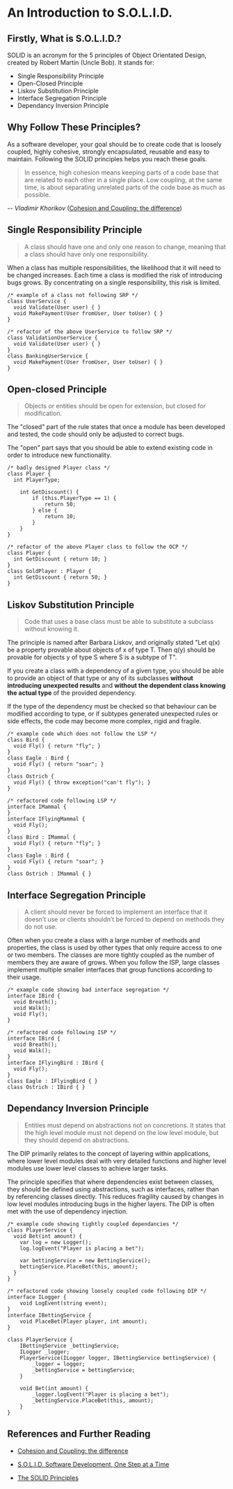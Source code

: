 # An Introduction to S.O.L.I.D.

## Firstly, What is S.O.L.I.D.?

SOLID is an acronym for the 5 principles of Object Orientated Design, created by Robert Martin (Uncle Bob). It stands for:

* Single Responsibility Principle
* Open-Closed Principle
* Liskov Substitution Principle
* Interface Segregation Principle
* Dependancy Inversion Principle

## Why Follow These Principles?

As a software developer, your goal should be to create code that is loosely coupled, highly cohesive, strongly encapsulated, reusable and easy to maintain. Following the SOLID principles helps you reach these goals.

> In essence, high cohesion means keeping parts of a code base that are related to each other in a single place. Low coupling, at the same time, is about separating unrelated parts of the code base as much as possible.

-- *Vladimir Khorikov* ([Cohesion and Coupling: the difference](http://enterprisecraftsmanship.com/2015/09/02/cohesion-coupling-difference/))

## Single Responsibility Principle

> A class should have one and only one reason to change, meaning that a class should have only one responsibility.

When a class has multiple responsibilities, the likelihood that it will need to be changed increases. Each time a class is modified the risk of introducing bugs grows. By concentrating on a single responsibility, this risk is limited.

    /* example of a class not following SRP */
    class UserService {
      void Validate(User user) { }
      void MakePayment(User fromUser, User toUser) { }
    }
  
    /* refactor of the above UserService to follow SRP */
    class ValidationUserService {
      void Validate(User user) { }
    }
    class BankingUserService {
      void MakePayment(User fromUser, User toUser) { }
    }

## Open-closed Principle

> Objects or entities should be open for extension, but closed for modification.

The "closed" part of the rule states that once a module has been developed and tested, the code should only be adjusted to correct bugs. 

The "open" part says that you should be able to extend existing code in order to introduce new functionality.

    /* badly designed Player class */
    class Player {
      int PlayerType;
  
    	int GetDiscount() {
    		if (this.PlayerType == 1) {
    			return 50;
    		} else {
    			return 10;
    		}
    	}
  	}
    
    /* refactor of the above Player class to follow the OCP */
    class Player {
      int GetDiscount { return 10; }
    }
    class GoldPlayer : Player {
      int GetDiscount { return 50; }
    }

## Liskov Substitution Principle

> Code that uses a base class must be able to substitute a subclass without knowing it.

The principle is named after Barbara Liskov, and originally stated "Let q(x) be a property provable about objects of x of type T. Then q(y) should be provable for objects y of type S where S is a subtype of T".

If you create a class with a dependency of a given type, you should be able to provide an object of that type or any of its subclasses **without introducing unexpected results** and **without the dependent class knowing the actual type** of the provided dependency. 

If the type of the dependency must be checked so that behaviour can be modified according to type, or if subtypes generated unexpected rules or side effects, the code may become more complex, rigid and fragile.

    /* example code which does not follow the LSP */
    class Bird {
      void Fly() { return "fly"; }
    }
    class Eagle : Bird {
      void Fly() { return "soar"; }
    }
    class Ostrich {
      void Fly() { throw exception("can't fly"); }
    }
    
    /* refactored code following LSP */
    interface IMammal {
    }
    interface IFlyingMammal {
      void Fly();
    }
    class Bird : IMammal {
      void Fly() { return "fly"; }
    }
    class Eagle : Bird {
      void Fly() { return "soar"; }
    }
    class Ostrich : IMammal { }

## Interface Segregation Principle

> A client should never be forced to implement an interface that it doesn’t use or clients shouldn’t be forced to depend on methods they do not use.

Often when you create a class with a large number of methods and properties, the class is used by other types that only require access to one or two members. The classes are more tightly coupled as the number of members they are aware of grows. When you follow the ISP, large classes implement multiple smaller interfaces that group functions according to their usage.

    /* example code showing bad interface segregation */
    interface IBird {
      void Breath();
      void Walk();
      void Fly();
    }
    
    /* refactored code following ISP */
    interface IBird {
      void Breath();
      void Walk();
    }
    interface IFlyingBird : IBird {
      void Fly();
    }
  	class Eagle : IFlyingBird { }
  	class Ostrich : IBird { }

## Dependancy Inversion Principle

> Entities must depend on abstractions not on concretions. It states that the high level module must not depend on the low level module, but they should depend on abstractions.

The DIP primarily relates to the concept of layering within applications, where lower level modules deal with very detailed functions and higher level modules use lower level classes to achieve larger tasks. 

The principle specifies that where dependencies exist between classes, they should be defined using abstractions, such as interfaces, rather than by referencing classes directly. This reduces fragility caused by changes in low level modules introducing bugs in the higher layers. The DIP is often met with the use of dependency injection.

    /* example code showing tightly coupled dependancies */
    class PlayerService {
      void Bet(int amount) {
  	    var log = new Logger();
  	    log.logEvent("Player is placing a bet");
  
  		var bettingService = new BettingService();
  		bettingService.PlaceBet(this, amount);
      }
    }
  
  	/* refactored code showing loosely coupled code following DIP */
  	interface ILogger {
  		void LogEvent(string event);
  	}
  	interface IBettingService {
  		void PlaceBet(Player player, int amount);
  	}
  	
  	class PlayerService {
  		IBettingService _bettingService;
  		ILogger _logger;
  		PlayerService(ILogger logger, IBettingService bettingService) {
  			_logger = logger;
  			_bettingService = bettingService;
  		}
  		
  		void Bet(int amount) {
  			_logger.logEvent("Player is placing a bet");
  			_bettingService.PlaceBet(this, amount);
  		}
  	}

## References and Further Reading

- [Cohesion and Coupling: the difference](http://enterprisecraftsmanship.com/2015/09/02/cohesion-coupling-difference/)

- [S.O.L.I.D. Software Development, One Step at a Time](http://www.codemag.com/article/1001061)

- [The SOLID Principles](http://www.blackwasp.co.uk/SOLID.aspx)
